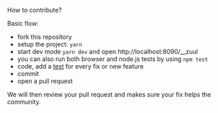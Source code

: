 How to contribute?

Basic flow:
- fork this repository
- setup the project: `yarn`
- start dev mode `yarn dev` and open http://localhost:8090/__zuul
- you can also run both browser and node.js tests by using `npm test`
- code, add a [test](./test/) for every fix or new feature
- commit
- open a pull request

We will then review your pull request and makes sure your fix helps the community.
